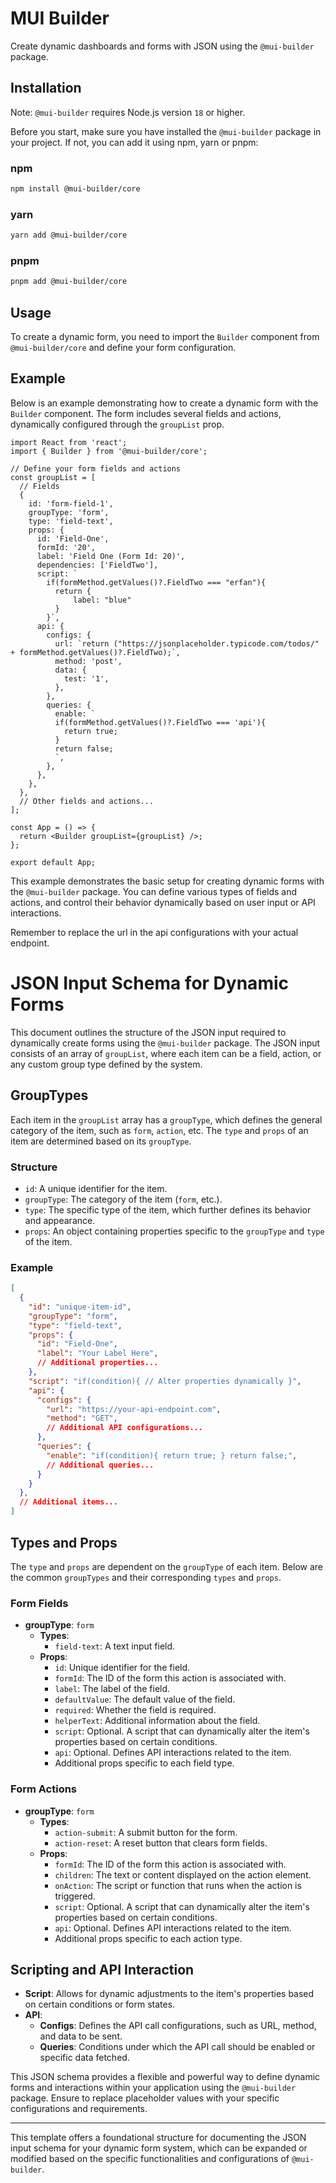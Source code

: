 # MUI Builder

Create dynamic dashboards and forms with JSON using the `@mui-builder` package. 

## Installation

Note: `@mui-builder` requires Node.js version `18` or higher.

Before you start, make sure you have installed the `@mui-builder` package in your project. If not, you can add it using npm, yarn or pnpm:

###  npm
```bash
npm install @mui-builder/core 
```

### yarn
 ```bash
yarn add @mui-builder/core 
```

### pnpm
 ```bash
pnpm add @mui-builder/core 
```

## Usage

To create a dynamic form, you need to import the `Builder` component from `@mui-builder/core` and define your form configuration.

## Example

Below is an example demonstrating how to create a dynamic form with the `Builder` component. The form includes several fields and actions, dynamically configured through the `groupList` prop.

```tsx
import React from 'react';
import { Builder } from '@mui-builder/core';

// Define your form fields and actions
const groupList = [
  // Fields
  {
    id: 'form-field-1',
    groupType: 'form',
    type: 'field-text',
    props: {
      id: 'Field-One',
      formId: '20',
      label: 'Field One (Form Id: 20)',
      dependencies: ['FieldTwo'],
      script: `
        if(formMethod.getValues()?.FieldTwo === "erfan"){
          return {
              label: "blue"
          }
        }`,
      api: {
        configs: {
          url: `return ("https://jsonplaceholder.typicode.com/todos/" + formMethod.getValues()?.FieldTwo);`,
          method: 'post',
          data: {
            test: '1',
          },
        },
        queries: {
          enable: `
          if(formMethod.getValues()?.FieldTwo === 'api'){
            return true;
          }
          return false;
          `,
        },
      },
    },
  },
  // Other fields and actions...
];

const App = () => {
  return <Builder groupList={groupList} />;
};

export default App;
```

This example demonstrates the basic setup for creating dynamic forms with the `@mui-builder` package. You can define various types of fields and actions, and control their behavior dynamically based on user input or API interactions.

Remember to replace the url in the api configurations with your actual endpoint.




# JSON Input Schema for Dynamic Forms

This document outlines the structure of the JSON input required to dynamically create forms using the `@mui-builder` package. The JSON input consists of an array of `groupList`, where each item can be a field, action, or any custom group type defined by the system. 

## GroupTypes

Each item in the `groupList` array has a `groupType`, which defines the general category of the item, such as `form`, `action`, etc. The `type` and `props` of an item are determined based on its `groupType`.

### Structure

- `id`: A unique identifier for the item.
- `groupType`: The category of the item (`form`, etc.).
- `type`: The specific type of the item, which further defines its behavior and appearance.
- `props`: An object containing properties specific to the `groupType` and `type` of the item.


### Example

```json
[
  {
    "id": "unique-item-id",
    "groupType": "form",
    "type": "field-text",
    "props": {
      "id": "Field-One",
      "label": "Your Label Here",
      // Additional properties...
    },
    "script": "if(condition){ // Alter properties dynamically }",
    "api": {
      "configs": {
        "url": "https://your-api-endpoint.com",
        "method": "GET",
        // Additional API configurations...
      },
      "queries": {
        "enable": "if(condition){ return true; } return false;",
        // Additional queries...
      }
    }
  },
  // Additional items...
]
```

## Types and Props

The `type` and `props` are dependent on the `groupType` of each item. Below are the common `groupTypes` and their corresponding `types` and `props`.

### Form Fields

- **groupType**: `form`
  - **Types**:
    - `field-text`: A text input field.
  - **Props**:
    - `id`: Unique identifier for the field.
     - `formId`: The ID of the form this action is associated with.
    - `label`: The label of the field.
    - `defaultValue`: The default value of the field.
    - `required`: Whether the field is required.
    - `helperText`: Additional information about the field.
    - `script`: Optional. A script that can dynamically alter the item's properties based on certain conditions.
    - `api`: Optional. Defines API interactions related to the item.
    - Additional props specific to each field type.

### Form Actions

- **groupType**: `form`
  - **Types**:
    - `action-submit`: A submit button for the form.
    - `action-reset`: A reset button that clears form fields.
  - **Props**:
    - `formId`: The ID of the form this action is associated with.
    - `children`: The text or content displayed on the action element.
    - `onAction`: The script or function that runs when the action is triggered.
    - `script`: Optional. A script that can dynamically alter the item's properties based on certain conditions.
    - `api`: Optional. Defines API interactions related to the item.
    - Additional props specific to each action type.

## Scripting and API Interaction

- **Script**: Allows for dynamic adjustments to the item's properties based on certain conditions or form states.
- **API**:
  - **Configs**: Defines the API call configurations, such as URL, method, and data to be sent.
  - **Queries**: Conditions under which the API call should be enabled or specific data fetched.

This JSON schema provides a flexible and powerful way to define dynamic forms and interactions within your application using the `@mui-builder` package. Ensure to replace placeholder values with your specific configurations and requirements.

--- 

This template offers a foundational structure for documenting the JSON input schema for your dynamic form system, which can be expanded or modified based on the specific functionalities and configurations of `@mui-builder`.
